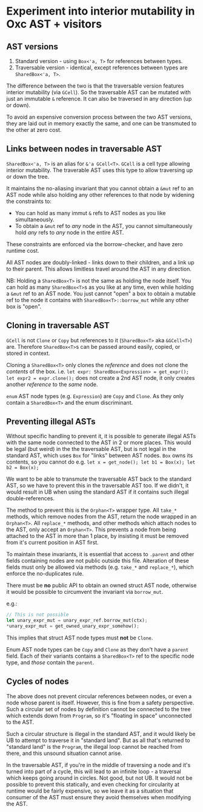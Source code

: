 # Experiment into interior mutability in Oxc AST + visitors

## AST versions

1. Standard version - using `Box<'a, T>` for references between types.
2. Traversable version - identical, except references between types are `SharedBox<'a, T>`.

The difference between the two is that the traversable version features interior mutability
(via `GCell`). So the traversable AST can be mutated with just an immutable `&` reference.
It can also be traversed in any direction (up or down).

To avoid an expensive conversion process between the two AST versions, they are laid out in memory
exactly the same, and one can be transmuted to the other at zero cost.

## Links between nodes in traversable AST

`SharedBox<'a, T>` is an alias for `&'a GCell<T>`.
`GCell` is a cell type allowing interior mutability.
The traverable AST uses this type to allow traversing up or down the tree.

It maintains the no-aliasing invariant that you cannot obtain a `&mut` ref to an AST node while
also holding any other references to that node by widening the constraints to:

* You can hold as many immut `&` refs to AST nodes as you like simultaneously.
* To obtain a `&mut` ref to *any* node in the AST, you cannot simultaneously hold *any* refs
  to *any* node in the entire AST.

These constraints are enforced via the borrow-checker, and have zero runtime cost.

All AST nodes are doubly-linked - links down to their children, and a link up to their parent.
This allows limitless travel around the AST in any direction.

NB: Holding a `SharedBox<T>` is not the same as holding the node itself. You can hold as many
`SharedBox<T>`s as you like at any time, even while holding a `&mut` ref to an AST node.
You just cannot "open" a box to obtain a mutable ref to the node it contains with
`SharedBox<T>::borrow_mut` while any other box is "open".

## Cloning in traversable AST

`GCell` is not `Clone` or `Copy` but references to it (`SharedBox<T>` aka `&GCell<T>`) are.
Therefore `SharedBox<T>`s can be passed around easily, copied, or stored in context.

Cloning a `SharedBox<T>` only clones the *reference* and does not clone the *contents* of the box.
i.e. `let expr: SharedBox<Expression> = get_expr(); let expr2 = expr.clone();` does not create a 2nd
AST node, it only creates another *reference* to the *same* node.

`enum` AST node types (e.g. `Expression`) are `Copy` and `Clone`. As they only contain
a `SharedBox<T>` and the enum discriminant.

## Preventing illegal ASTs

Without specific handling to prevent it, it is possible to generate illegal ASTs with the same
node connected to the AST in 2 or more places.
This would be legal (but weird) in the the traversable AST, but is not legal in the standard AST,
which uses `Box` for "links" between AST nodes. `Box` owns its contents, so you cannot do
e.g. `let x = get_node(); let b1 = Box(x); let b2 = Box(x);`

We want to be able to transmute the traversable AST back to the standard AST, so we have to prevent
this in the traversable AST too. If we didn't, it would result in UB when using the standard AST
if it contains such illegal double-references.

The method to prevent this is the `Orphan<T>` wrapper type.
All `take_*` methods, which remove nodes from the AST, return the node wrapped in an `Orphan<T>`.
All `replace_*` methods, and other methods which attach nodes to the AST, only accept an `Orphan<T>`.
This prevents a node from being attached to the AST in more than 1 place, by insisting it must be
removed from it's current position in AST first.

To maintain these invariants, it is essential that access to `.parent` and other fields containing
nodes are not public outside this file. Alteration of these fields must only be allowed via
methods (e.g. `take_*` and `replace_*`), which enforce the no-duplicates rule.

There must be **no** public API to obtain an owned struct AST node, otherwise it would be possible
to circumvent the invariant via `borrow_mut`.

e.g.:
```rs
// This is not possible
let unary_expr_mut = unary_expr_ref.borrow_mut(ctx);
*unary_expr_mut = get_owned_unary_expr_somehow();
```

This implies that struct AST node types must **not** be `Clone`.

Enum AST node types can be `Copy` and `Clone` as they don't have a `parent` field. Each of their
variants contains a `SharedBox<T>` ref to the specific node type, and *those* contain the `parent`.

## Cycles of nodes

The above does not prevent circular references between nodes, or even a node whose parent is itself.
However, this is fine from a safety perspective. Such a circular set of nodes by definition cannot
be connected to the tree which extends down from `Program`, so it's "floating in space" unconnected
to the AST.

Such a circular structure is illegal in the standard AST, and it would likely be UB to attempt to
traverse it in "standard land". But as all that's returned to "standard land" is the `Program`,
the illegal loop cannot be reached from there, and this unsound situation cannot arise.

In the traversable AST, if you're in the middle of traversing a node and it's turned into part of
a cycle, this will lead to an infinite loop - a traversal which keeps going around in circles.
Not good, but not UB. It would not be possible to prevent this statically, and even checking for
circularity at runtime would be fairly expensive, so we leave it as a situation that consumer of
the AST must ensure they avoid themselves when modifying the AST.
